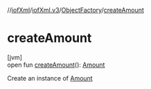 //[iofXml](../../../index.md)/[iofXml.v3](../index.md)/[ObjectFactory](index.md)/[createAmount](create-amount.md)

# createAmount

[jvm]\
open fun [createAmount](create-amount.md)(): [Amount](../-amount/index.md)

Create an instance of [Amount](../-amount/index.md)

